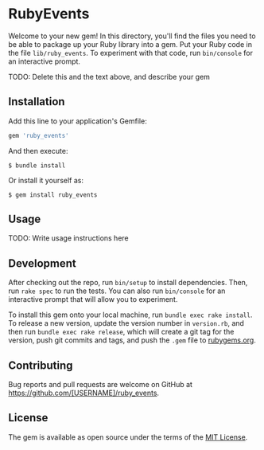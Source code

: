 # RubyEvents

Welcome to your new gem! In this directory, you'll find the files you need to be able to package up your Ruby library into a gem. Put your Ruby code in the file `lib/ruby_events`. To experiment with that code, run `bin/console` for an interactive prompt.

TODO: Delete this and the text above, and describe your gem

## Installation

Add this line to your application's Gemfile:

```ruby
gem 'ruby_events'
```

And then execute:

    $ bundle install

Or install it yourself as:

    $ gem install ruby_events

## Usage

TODO: Write usage instructions here

## Development

After checking out the repo, run `bin/setup` to install dependencies. Then, run `rake spec` to run the tests. You can also run `bin/console` for an interactive prompt that will allow you to experiment.

To install this gem onto your local machine, run `bundle exec rake install`. To release a new version, update the version number in `version.rb`, and then run `bundle exec rake release`, which will create a git tag for the version, push git commits and tags, and push the `.gem` file to [rubygems.org](https://rubygems.org).

## Contributing

Bug reports and pull requests are welcome on GitHub at https://github.com/[USERNAME]/ruby_events.


## License

The gem is available as open source under the terms of the [MIT License](https://opensource.org/licenses/MIT).
